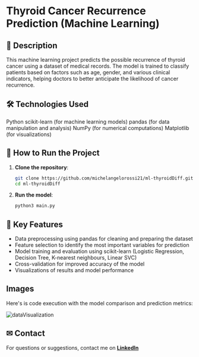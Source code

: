 # Thyroid Cancer Recurrence Prediction (Machine Learning)
## 📌 Description
This machine learning project predicts the possible recurrence of thyroid cancer using a dataset of medical records. The model is trained to classify patients based on factors such as age, gender, and various clinical indicators, helping doctors to better anticipate the likelihood of cancer recurrence.

## 🛠 Technologies Used
Python
scikit-learn (for machine learning models)
pandas (for data manipulation and analysis)
NumPy (for numerical computations)
Matplotlib (for visualizations)

## 🚀 How to Run the Project
1. **Clone the repository**:
   ```sh
   git clone https://github.com/michelangelorossi21/ml-thyroidDiff.git
   cd ml-thyroidDiff

2. **Run the model**:
   ```sh
   python3 main.py

## 🔹 Key Features
- Data preprocessing using pandas for cleaning and preparing the dataset
- Feature selection to identify the most important variables for prediction
- Model training and evaluation using scikit-learn (Logistic Regression, Decision Tree, K-nearest neighbours, Linear SVC)
- Cross-validation for improved accuracy of the model
- Visualizations of results and model performance

## Images
Here's is code execution with the model comparison and prediction metrics:

![dataVisualization](https://github.com/michelangelorossi21/ml-thyroidDiff/blob/main/dataVisualization.png)

## ✉ Contact
For questions or suggestions, contact me on **[LinkedIn](https://www.linkedin.com/in/michelangelo-rossi-6a2071a6/)**

